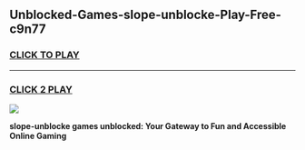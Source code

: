 
## Unblocked-Games-slope-unblocke-Play-Free-c9n77
<h3>
<a href="https://premium76.site?title=slope-unblocke&ref=23A">CLICK TO PLAY</a></h3>
<hr>

<h3>
<a href="https://premium76.site?title=slope-unblocke&ref=23A">CLICK 2 PLAY</a>
  
</h3>

<a href="https://premium76.site?title=slope-unblocke&ref=23A"><img src="https://clearcache.store/games.png"></a>


**slope-unblocke games unblocked: Your Gateway to Fun and Accessible Online Gaming**
